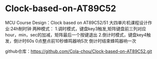 # Clock-based-on-AT89C52
MCU Course Design：Clock based on AT89C52/51
大四单片机课程设计作业:24h制时钟
两种模式：
      1.调时模式，键盘key3触发,矩阵键盘前三列对应hour，min，sec的加减，矩阵最后一个按键退出
      2.倒计时模式，键盘key4触发，倒计时60s
0点整点前10秒蜂鸣器响5次
倒计时结束蜂鸣器响一次

github仓库：https://github.com/Cola-chou/Clock-based-on-AT89C52.git
